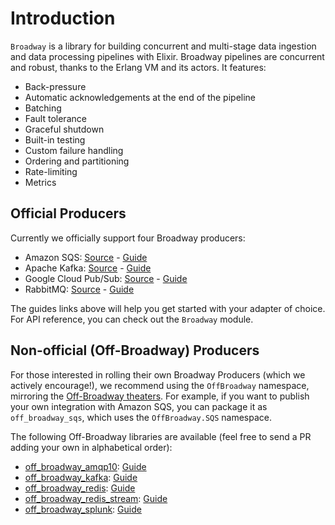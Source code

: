 # Introduction

`Broadway` is a library for building concurrent and multi-stage data ingestion and data processing pipelines with Elixir. Broadway pipelines are concurrent and robust, thanks to the Erlang VM and its actors. It features:

  * Back-pressure
  * Automatic acknowledgements at the end of the pipeline
  * Batching
  * Fault tolerance
  * Graceful shutdown
  * Built-in testing
  * Custom failure handling
  * Ordering and partitioning
  * Rate-limiting
  * Metrics

## Official Producers

Currently we officially support four Broadway producers:

  * Amazon SQS: [Source](https://github.com/dashbitco/broadway_sqs) - [Guide](amazon-sqs.md)
  * Apache Kafka: [Source](https://github.com/dashbitco/broadway_kafka) - [Guide](apache-kafka.md)
  * Google Cloud Pub/Sub: [Source](https://github.com/dashbitco/broadway_cloud_pub_sub) - [Guide](google-cloud-pubsub.md)
  * RabbitMQ: [Source](https://github.com/dashbitco/broadway_rabbitmq) - [Guide](rabbitmq.md)

The guides links above will help you get started with your adapter of choice. For API reference, you can check out the `Broadway` module.

## Non-official (Off-Broadway) Producers

For those interested in rolling their own Broadway Producers (which we actively encourage!), we recommend using the `OffBroadway` namespace, mirroring the [Off-Broadway theaters](https://en.wikipedia.org/wiki/Off-Broadway). For example, if you want to publish your own integration with Amazon SQS, you can package it as `off_broadway_sqs`, which uses the `OffBroadway.SQS` namespace.

The following Off-Broadway libraries are available (feel free to send a PR adding your own in alphabetical order):

  * [off_broadway_amqp10](https://github.com/highmobility/off_broadway_amqp10): [Guide](https://hexdocs.pm/off_broadway_amqp10/)
  * [off_broadway_kafka](https://github.com/bbalser/off_broadway_kafka): [Guide](https://hexdocs.pm/off_broadway_kafka/)
  * [off_broadway_redis](https://github.com/amokan/off_broadway_redis): [Guide](https://hexdocs.pm/off_broadway_redis/)
  * [off_broadway_redis_stream](https://github.com/akash-akya/off_broadway_redis_stream): [Guide](https://hexdocs.pm/off_broadway_redis_stream/)
  * [off_broadway_splunk](https://github.com/Intility/off_broadway_splunk): [Guide](https://hexdocs.pm/off_broadway_splunk/)
